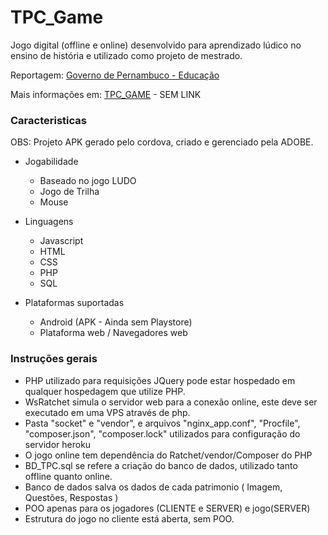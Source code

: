 # TPC_Game

Jogo digital (offline e online) desenvolvido para aprendizado lúdico no ensino de história e utilizado como projeto de mestrado.

Reportagem: [Governo de Pernambuco - Educação](http://www.educacao.pe.gov.br/portal/?pag=1&cat=18&art=6369)

Mais informações em: [TPC_GAME](#) - SEM LINK

### Caracteristicas

OBS: Projeto APK gerado pelo cordova, criado e gerenciado pela ADOBE.

- Jogabilidade
  - Baseado no jogo LUDO
  - Jogo de Trilha
  - Mouse

- Linguagens
  - Javascript
  - HTML
  - CSS
  - PHP
  - SQL

- Plataformas suportadas
  - Android (APK - Ainda sem Playstore)
  - Plataforma web / Navegadores web

### Instruções gerais

- PHP utilizado para requisições JQuery pode estar hospedado em qualquer hospedagem que utilize PHP. 
- WsRatchet simula o servidor web para a conexão online, este deve ser executado em uma VPS através de php.
- Pasta "socket" e "vendor", e  arquivos "nginx_app.conf", "Procfile", "composer.json", "composer.lock" utilizados para configuração do servidor heroku
- O jogo online tem dependência do  Ratchet/vendor/Composer do PHP
- BD_TPC.sql se refere a criação do banco de dados, utilizado tanto offline quanto online.
- Banco de dados salva os dados de cada patrimonio ( Imagem, Questões, Respostas )
- POO apenas para os jogadores (CLIENTE e SERVER) e jogo(SERVER)
- Estrutura do jogo no cliente está aberta, sem POO.
